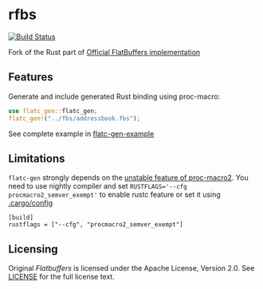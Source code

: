 rfbs
========

[![Build Status](https://travis-ci.org/termoshtt/rust-flatbuffers.svg?branch=master)](https://travis-ci.org/termoshtt/rust-flatbuffers)

Fork of the Rust part of [Official FlatBuffers implementation](https://github.com/google/flatbuffers)

Features
---------
Generate and include generated Rust binding using proc-macro:

```rust
use flatc_gen::flatc_gen;
flatc_gen!("../fbs/addressbook.fbs");
```

See complete example in [flatc-gen-example](./flatc-gen-example)

Limitations
------------
`flatc-gen` strongly depends on the [unstable feature of proc-macro2](https://docs.rs/proc-macro2/0.4.27/proc_macro2/#unstable-features). You need to use nightly compiler and set `RUSTFLAGS='--cfg procmacro2_semver_exempt'` to enable rustc feature or set it using [.cargo/config](./.cargo/config)

```
[build]
rustflags = ["--cfg", "procmacro2_semver_exempt"]
```

Licensing
----------
Original *Flatbuffers* is licensed under the Apache License, Version 2.0. See [LICENSE](https://github.com/google/flatbuffers/blob/master/LICENSE.txt) for the full license text.
